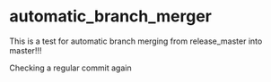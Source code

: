 # automatic_branch_merger

This is a test for automatic branch merging from release_master into master!!!

Checking a regular commit again

